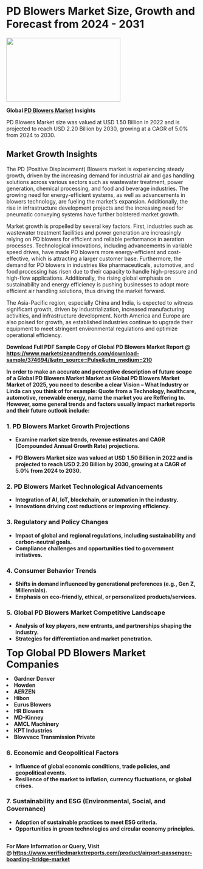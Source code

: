 <H1>PD Blowers Market Size, Growth and Forecast from 2024 - 2031</H1><img class="aligncenter size-medium wp-image-584254" src="https://thirdeyenews.in/wp-content/uploads/2024/09/Global-Market-Research-300x168.jpeg" alt="" width="300" height="168" /><p><strong>Global&nbsp;<a href="https://www.marketsizeandtrends.com/download-sample/374694/&amp;utm_source=Pulse&amp;utm_medium=210">PD Blowers Market</a> Insights</strong></p><p>PD Blowers Market size was valued at USD 1.50 Billion in 2022 and is projected to reach USD 2.20 Billion by 2030, growing at a CAGR of 5.0% from 2024 to 2030.</p><p><h2>Market Growth Insights</h2> <p>The PD (Positive Displacement) Blowers market is experiencing steady growth, driven by the increasing demand for industrial air and gas handling solutions across various sectors such as wastewater treatment, power generation, chemical processing, and food and beverage industries. The growing need for energy-efficient systems, as well as advancements in blowers technology, are fueling the market’s expansion. Additionally, the rise in infrastructure development projects and the increasing need for pneumatic conveying systems have further bolstered market growth.</p> <p><strong></strong></p> <p>Market growth is propelled by several key factors. First, industries such as wastewater treatment facilities and power generation are increasingly relying on PD blowers for efficient and reliable performance in aeration processes. Technological innovations, including advancements in variable speed drives, have made PD blowers more energy-efficient and cost-effective, which is attracting a larger customer base. Furthermore, the demand for PD blowers in industries like pharmaceuticals, automotive, and food processing has risen due to their capacity to handle high-pressure and high-flow applications. Additionally, the rising global emphasis on sustainability and energy efficiency is pushing businesses to adopt more efficient air handling solutions, thus driving the market forward.</p> <p>The Asia-Pacific region, especially China and India, is expected to witness significant growth, driven by industrialization, increased manufacturing activities, and infrastructure development. North America and Europe are also poised for growth, as established industries continue to upgrade their equipment to meet stringent environmental regulations and optimize operational efficiency.</p> <p><strong></p><p><span class=""><strong>Download Full PDF Sample Copy of Global PD Blowers Market Report</strong> @ <a href="https://www.marketsizeandtrends.com/download-sample/374694/&amp;utm_source=Pulse&amp;utm_medium=210" target="_blank">https://www.marketsizeandtrends.com/download-sample/374694/&amp;utm_source=Pulse&amp;utm_medium=210</a></span></p><p>In order to make an accurate and perceptive description of future scope of a Global&nbsp;PD Blowers Market Market as Global&nbsp;PD Blowers Market Market of 2025, you need to describe a clear Vision &ndash; What Industry or Linda can you think of for example: Quote from a Technology, healthcare, automotive, renewable energy, name the market you are Reffering to. However, some general trends and factors usually impact market reports and their future outlook include:</p><h3>1.&nbsp;<strong>PD Blowers Market Growth Projections</strong></h3><ul><li>Examine market size trends, revenue estimates and CAGR (Compounded Annual Growth Rate) projections.</li><li><p>PD Blowers Market size was valued at USD 1.50 Billion in 2022 and is projected to reach USD 2.20 Billion by 2030, growing at a CAGR of 5.0% from 2024 to 2030.</p></li></ul><h3>2.&nbsp;<strong>PD Blowers Market Technological Advancements</strong></h3><ul><li>Integration of AI, IoT, blockchain, or automation in the industry.</li><li>Innovations driving cost reductions or improving efficiency.</li></ul><h3>3.&nbsp;<strong>Regulatory and Policy Changes</strong></h3><ul><li>Impact of global and regional regulations, including sustainability and carbon-neutral goals.</li><li>Compliance challenges and opportunities tied to government initiatives.</li></ul><h3>4.&nbsp;<strong>Consumer Behavior Trends</strong></h3><ul><li>Shifts in demand influenced by generational preferences (e.g., Gen Z, Millennials).</li><li>Emphasis on eco-friendly, ethical, or personalized products/services.</li></ul><h3>5.&nbsp;<strong>Global PD Blowers Market Competitive Landscape</strong></h3><ul><li>Analysis of key players, new entrants, and partnerships shaping the industry.</li><li>Strategies for differentiation and market penetration.</li></ul><p data-pm-slice="1 1 []"><span style="color: inherit; font-family: inherit; font-size: 25px;">Top Global PD Blowers Market Companies</span></p><div class="" data-test-id=""><p><li>Gardner Denver</li><li> Howden</li><li> AERZEN</li><li> Hibon</li><li> Eurus Blowers</li><li> HR Blowers</li><li> MD-Kinney</li><li> AMCL Machinery</li><li> KPT Industries</li><li> Blowvacc Transmission Private</li></p></div><h3>6.&nbsp;<strong>Economic and Geopolitical Factors</strong></h3><ul><li>Influence of global economic conditions, trade policies, and geopolitical events.</li><li>Resilience of the market to inflation, currency fluctuations, or global crises.</li></ul><h3>7.&nbsp;<strong>Sustainability and ESG (Environmental, Social, and Governance)</strong></h3><ul><li>Adoption of sustainable practices to meet ESG criteria.</li><li>Opportunities in green technologies and circular economy principles.</li></ul><h2><strong style="font-size: 14px;">For More Information or Query, Visit @&nbsp;</strong><a style="background-color: #ffffff; font-size: 14px;" href="https://www.marketsizeandtrends.com/report/pd-blowers-market/" target="_blank">https://www.verifiedmarketreports.com/product/airport-passenger-boarding-bridge-market</a></h2>
